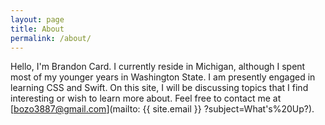 ```yaml
---
layout: page
title: About
permalink: /about/
---
```


Hello, I'm Brandon Card. I currently reside in Michigan, although I spent most of my younger years in Washington State. I am presently engaged in learning CSS and Swift. On this site, I will be discussing topics that I find interesting or wish to learn more about.
Feel free to contact me at [bozo3887@gmail.com](mailto: {{ site.email }} ?subject=What's%20Up?).

[jekyll-organization]: https://github.com/jekyll
